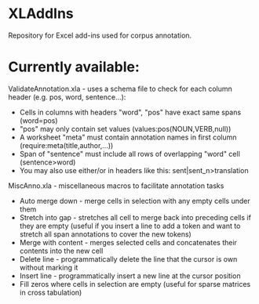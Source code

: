# XLAddIns
Repository for Excel add-ins used for corpus annotation.

Currently available:
==============
ValidateAnnotation.xla - uses a schema file to check for each column header (e.g. pos, word, sentence...):
* Cells in columns with headers "word", "pos" have exact same spans (word=pos)
* "pos" may only contain set values (values:pos(NOUN,VERB,null))
* A worksheet "meta" must contain annotation names in first column (require:meta(title,author,...))
* Span of "sentence" must include all rows of overlapping "word" cell (sentence>word)
* You may also use either/or in headers like this: sent|sent_n>translation

MiscAnno.xla - miscellaneous macros to facilitate annotation tasks
* Auto merge down - merge cells in selection with any empty cells under them
* Stretch into gap - stretches all cell to merge back into preceding cells if they are empty 
   (useful if you insert a line to add a token and want to stretch all span annotations to cover the new tokens)
* Merge with content - merges selected cells and concatenates their contents into the new cell
* Delete line - programmatically delete the line that the cursor is own without marking it
* Insert line - programmatically insert a new line at the cursor position
* Fill zeros where cells in selection are empty (useful for sparse matrices in cross tabulation)